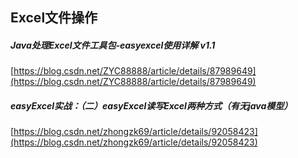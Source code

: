 ##  Excel文件操作  

#####  Java处理Excel文件工具包-easyexcel使用详解 v1.1
[https://blog.csdn.net/ZYC88888/article/details/87989649](https://blog.csdn.net/ZYC88888/article/details/87989649)  


#####  easyExcel实战：（二）easyExcel读写Excel两种方式（有无java模型）  
[https://blog.csdn.net/zhongzk69/article/details/92058423](https://blog.csdn.net/zhongzk69/article/details/92058423)  


